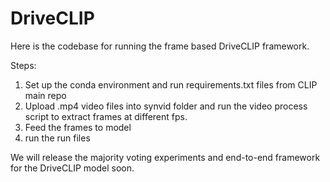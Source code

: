 # DriveCLIP



Here is the codebase for running the frame based DriveCLIP framework.


Steps:
1. Set up the conda environment and run requirements.txt files from CLIP main repo
2. Upload .mp4 video files into synvid folder and run the video process script to extract frames at different fps.
3. Feed the frames to model 
4. run the run files 


We will release the majority voting experiments and end-to-end framework for the DriveCLIP model soon.
